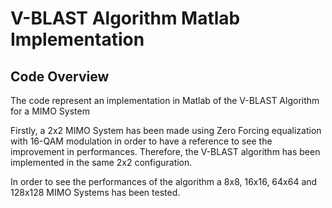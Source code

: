 # V-BLAST Algorithm Matlab Implementation
## Code Overview
The code represent an implementation in Matlab of the V-BLAST Algorithm for a MIMO System

Firstly, a 2x2 MIMO System has been made using Zero Forcing equalization with 16-QAM modulation in order to have a reference to see the improvement in performances.
Therefore, the V-BLAST algorithm has been implemented in the same 2x2 configuration.

In order to see the performances of the algorithm a 8x8, 16x16, 64x64 and 128x128 MIMO Systems has been tested.


